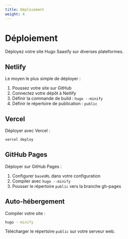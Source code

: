 ```yaml
---
title: Déploiement
weight: 4
---
```


# Déploiement

Déployez votre site Hugo Saasify sur diverses plateformes.

## Netlify

Le moyen le plus simple de déployer :

1. Poussez votre site sur GitHub
2. Connectez votre dépôt à Netlify
3. Définir la commande de build : `hugo --minify`
4. Définir le répertoire de publication : `public`

## Vercel

Déployer avec Vercel :

```bash
vercel deploy
```

## GitHub Pages

Déployer sur GitHub Pages :

1. Configurer `baseURL` dans votre configuration
2. Compiler avec `hugo --minify`
3. Pousser le répertoire `public` vers la branche gh-pages

## Auto-hébergement

Compiler votre site :

```bash
hugo --minify
```

Télécharger le répertoire `public` sur votre serveur web.

